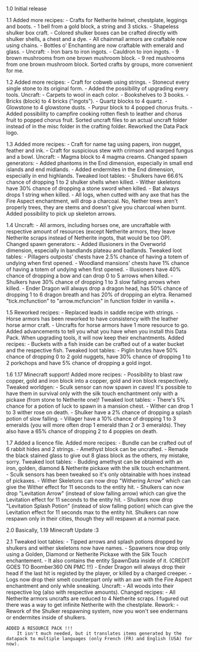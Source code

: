 1.0 Initial release

1.1 Added more recipes:
        - Crafts for Netherite helmet, chestplate, leggings and boots.
        - 1 bell from a gold block, a string and 3 sticks.
        - Shapeless shulker box craft.
        - Colored shulker boxes can be crafted directly with shulker shells, a chest and a dye.
        - All chainmail armors are craftable now using chains.
        - Bottles o' Enchanting are now craftable with emerald and glass.
        - Uncraft:
            - Iron bars to iron ingots.
            - Cauldron to iron ingots.
            - 9 brown mushrooms from one brown mushroom block.
            - 9 red mushrooms from one brown mushroom block.
    Sorted crafts by groups, more convenient for me.

1.2 Added more recipes:
        - Craft for cobweb using strings.
        - Stonecut every single stone to its original form.
        - Added the possibility of upgrading every tools.
        Uncraft:
            - Carpets to wool in each color.
            - Bookshelves to 3 books.
            - Bricks (block) to 4 bricks ("ingots").
            - Quartz blocks to 4 quartz.
            - Glowstone to 4 glowstone dusts.
            - Purpur block to 4 popped chorus fruits.
        - Added possibility to campfire cooking rotten flesh to leather and chorus fruit to popped chorus fruit.
    Sorted uncraft files to an actual uncraft folder instead of in the misc folder in the crafting folder.
    Reworked the Data Pack logo.

1.3 Added more recipes:
        - Craft for name tag using papers, iron nugget, feather and ink.
        - Craft for suspicious stew with crimson and warped fungus and a bowl.
    Uncraft:
        - Magma block to 4 magma creams.
    Changed spawn generators:
        - Added phantoms in the End dimension, especially in small end islands and end midlands.
        - Added endermites in the End dimension, especially in end highlands.
    Tweaked loot tables:
        - Shulkers have 66.6% chance of dropping 1 to 2 shulker shells when killed.
        - Wither skeletons have 30% chance of dropping a stone sword when killed.
        - Bat always drops 1 string when killed.
        - All logs, when cutted with any axe that has the Fire Aspect enchantment, will drop a charcoal. No, Nether trees aren't properly trees, they are stems and doesn't give you charcoal when burnt.
    Added possibility to pick up skeleton arrows.

1.4 Uncraft:
        - All armors, including horses one, are uncraftable with respective amount of resources (except Netherite armors, they leave Netherite scraps instead of Netherite ingots, that would be too OP).
    Changed spawn generators:
        - Added illusioners in the Overworld dimension, especially in bandlands plateau and badlands.
    Tweaked loot tables:
        - Pillagers outposts' chests have 2.5% chance of having a totem of undying when first opened.
        - Woodland mansions' chests have 1% chance of having a totem of undying when first opened.
        - Illusioners have 40% chance of dropping a bow and can drop 0 to 5 arrows when killed.
        - Shulkers have 30% chance of dropping 1 to 3 slow falling arrows when killed.
        - Ender Dragon will always drop a dragon head, has 50% chance of dropping 1 to 6 dragon breath and has 20% of dropping an elytra.
    Renamed "tick.mcfunction" to "arrow.mcfuncion" in function folder in vanilla +.

1.5 Reworked recipes:
        - Replaced leads in saddle recipe with strings.
        - Horse armors has been reworked to have consistency with the leather horse armor craft.
        - Uncrafts for horse armors have 1 more resource to go.
    Added advancements to tell you what you have when you install this Data Pack.
    When upgrading tools, it will now keep their enchantments.
    Added recipes:
        - Buckets with a fish inside can be crafted out of a water bucket and the respective fish.
    Tweaked loot tables:
        - Piglin brutes have 50% chance of dropping 0 to 2 gold nuggets, have 30% chance of dropping 1 to 2 porkchops and have 5% chance of dropping a gold ingot.

1.6 1.17 Minecraft support!
    Added more recipes:
        - Possibility to blast raw copper, gold and iron block into a copper, gold and iron block respectively.
    Tweaked worldgen:
        - Sculk sensor can now spawn in caves! It's possible to have them in survival only with the silk touch enchantment only with a pickaxe (from stone to Netherite one)!
    Tweaked loot tables:
        - There's 5% chance for a potion of luck to spawn in a mansion chest.
        - Wither can drop 1 to 3 wither rose on death.
        - Shulker have a 2% chance of dropping a splash potion of slow falling.
        - Villager have a 10% chance of dropping 1 to 3 emeralds (you will more often drop 1 emerald than 2 or 3 emeralds). They also have a 65% chance of dropping 2 to 4 poppies on death.

1.7 Added a licence file.
    Added more recipes:
        - Bundle can be crafted out of 6 rabbit hides and 2 strings.
        - Amethyst block can be uncrafted.
        - Remade the black stained glass to give out 8 glass block as the others, my mistake, sorry. 
    Tweaked loot tables:
        - Budding amethyst can be obtained with an iron, golden, diamond & Netherite pickaxe with the silk touch enchantment.
        - Sculk sensors has been tweaked so it's only obtainable with hoes instead of pickaxes.
        - Wither Skeletons can now drop "Withering Arrow" which can give the Wither effect for 11 seconds to the entity hit.
        - Shulkers can now drop "Levitation Arrow" (instead of slow falling arrow) which can give the Levitation effect for 11 seconds to the entity hit.
        - Shulkers now drop "Levitation Splash Potion" (instead of slow falling potion) which can give the Levitation effect for 11 seconds max to the entity hit.
    Shulkers can now respawn only in their cities, though they will respawn at a normal pace.

2.0 Basically, 1.19 Minecraft Update :3

2.1 Tweaked loot tables:
        - Tipped arrows and splash potions dropped by shulkers and wither skeletons now have names.
        - Spawners now drop only using a Golden, Diamond or Netherite Pickaxe with the Silk Touch enchantement.
            - It also contains the entity SpawnData inside of it. (CREDIT GOES TO Boomber360 ON PMC !!!)
        - Ender Dragon will always drop their head if the last hit is registed by the player, or killed by a charged creeper.
        - Logs now drop their smelt counterpart only with an axe with the Fire Aspect enchantment and only while sneaking.
    Uncraft:
        - All woods into their respective log (also with respective amounts).
    Changed recipes:
        - All Netherite armors uncrafts are reduced to 4 Netherite scraps. I fugured out there was a way to get infinite Netherite with the chestplate.
    Rework:
        - Rework of the Shulker respawning system, now you won't see endermans or endermites inside of shulkers.
    
    ADDED A RESOURCE PACK !!!
        It isn't much needed, but it translates items generated by the datapack to multiple languages (only French (FR) and English (USA) for now).
